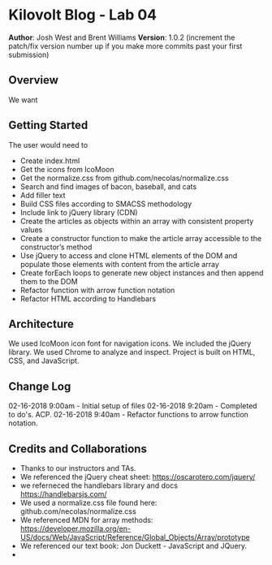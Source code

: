 # Kilovolt Blog - Lab 04

**Author**: Josh West and Brent Williams
**Version**: 1.0.2 (increment the patch/fix version number up if you make more commits past your first submission)

## Overview

We want 


## Getting Started

The user would need to 
* Create index.html
* Get the icons from IcoMoon
* Get the normalize.css from github.com/necolas/normalize.css
* Search and find images of bacon, baseball, and cats
* Add filler text
* Build CSS files according to SMACSS methodology
* Include link to jQuery library (CDN)
* Create the articles as objects within an array with consistent property values
* Create a constructor function to make the article array accessible to the constructor’s method
* Use jQuery to access and clone HTML elements of the DOM and populate those elements with content from the article array
* Create forEach loops to generate new object instances and then append them to the DOM
* Refactor function with arrow function notation
* Refactor HTML according to Handlebars

## Architecture

We used IcoMoon icon font for navigation icons. We included the jQuery library. We used Chrome to analyze and inspect. Project is built on HTML, CSS, and JavaScript.

## Change Log

02-16-2018 9:00am - Initial setup of files
02-16-2018 9:20am - Completed to do's. ACP.
02-16-2018 9:40am - Refactor functions to arrow function notation. 


## Credits and Collaborations

* Thanks to our instructors and TAs. 
* We referenced the jQuery cheat sheet: https://oscarotero.com/jquery/
* we referneced the handlebars library and docs https://handlebarsjs.com/
* We used a normalize.css file found here: github.com/necolas/normalize.css
* We referenced MDN for array methods: https://developer.mozilla.org/en-US/docs/Web/JavaScript/Reference/Global_Objects/Array/prototype
* We referenced our text book: Jon Duckett - JavaScript and JQuery.
* 